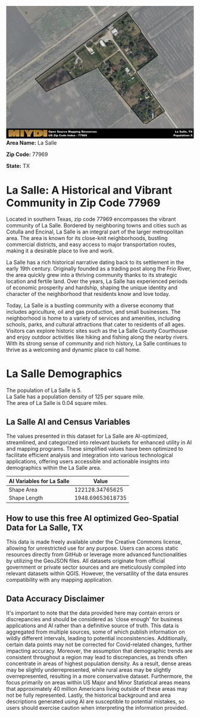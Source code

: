 ![Image Alt Text](../_images/77969.png)
**Area Name:** La Salle

**Zip Code:** 77969

**State:** TX


# La Salle: A Historical and Vibrant Community in Zip Code 77969

Located in southern Texas, zip code 77969 encompasses the vibrant community of La Salle. Bordered by neighboring towns and cities such as Cotulla and Encinal, La Salle is an integral part of the larger metropolitan area. The area is known for its close-knit neighborhoods, bustling commercial districts, and easy access to major transportation routes, making it a desirable place to live and work.

La Salle has a rich historical narrative dating back to its settlement in the early 19th century. Originally founded as a trading post along the Frio River, the area quickly grew into a thriving community thanks to its strategic location and fertile land. Over the years, La Salle has experienced periods of economic prosperity and hardship, shaping the unique identity and character of the neighborhood that residents know and love today.

Today, La Salle is a bustling community with a diverse economy that includes agriculture, oil and gas production, and small businesses. The neighborhood is home to a variety of services and amenities, including schools, parks, and cultural attractions that cater to residents of all ages. Visitors can explore historic sites such as the La Salle County Courthouse and enjoy outdoor activities like hiking and fishing along the nearby rivers. With its strong sense of community and rich history, La Salle continues to thrive as a welcoming and dynamic place to call home.

# La Salle Demographics

The population of La Salle is 5.  
La Salle has a population density of 125 per square mile.  
The area of La Salle is 0.04 square miles.  

## La Salle AI and Census Variables

The values presented in this dataset for La Salle are AI-optimized, streamlined, and categorized into relevant buckets for enhanced utility in AI and mapping programs. These simplified values have been optimized to facilitate efficient analysis and integration into various technological applications, offering users accessible and actionable insights into demographics within the La Salle area.

| AI Variables for La Salle | Value |
|-------------|-------|
| Shape Area | 122128.34765625 |
| Shape Length | 1948.69653618735 |

## How to use this free AI optimized Geo-Spatial Data for La Salle, TX

This data is made freely available under the Creative Commons license, allowing for unrestricted use for any purpose. Users can access static resources directly from GitHub or leverage more advanced functionalities by utilizing the GeoJSON files. All datasets originate from official government or private sector sources and are meticulously compiled into relevant datasets within QGIS. However, the versatility of the data ensures compatibility with any mapping application.

## Data Accuracy Disclaimer
It's important to note that the data provided here may contain errors or discrepancies and should be considered as 'close enough' for business applications and AI rather than a definitive source of truth. This data is aggregated from multiple sources, some of which publish information on wildly different intervals, leading to potential inconsistencies. Additionally, certain data points may not be corrected for Covid-related changes, further impacting accuracy. Moreover, the assumption that demographic trends are consistent throughout a region may lead to discrepancies, as trends often concentrate in areas of highest population density. As a result, dense areas may be slightly underrepresented, while rural areas may be slightly overrepresented, resulting in a more conservative dataset. Furthermore, the focus primarily on areas within US Major and Minor Statistical areas means that approximately 40 million Americans living outside of these areas may not be fully represented. Lastly, the historical background and area descriptions generated using AI are susceptible to potential mistakes, so users should exercise caution when interpreting the information provided.
